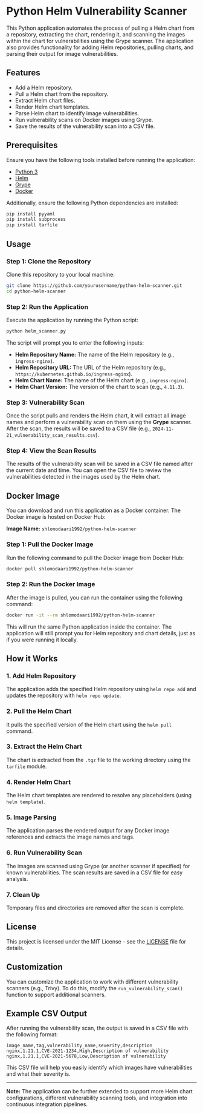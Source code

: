 
# Python Helm Vulnerability Scanner

This Python application automates the process of pulling a Helm chart from a repository, extracting the chart, rendering it, and scanning the images within the chart for vulnerabilities using the Grype scanner. The application also provides functionality for adding Helm repositories, pulling charts, and parsing their output for image vulnerabilities.

## Features

- Add a Helm repository.
- Pull a Helm chart from the repository.
- Extract Helm chart files.
- Render Helm chart templates.
- Parse Helm chart to identify image vulnerabilities.
- Run vulnerability scans on Docker images using Grype.
- Save the results of the vulnerability scan into a CSV file.

## Prerequisites

Ensure you have the following tools installed before running the application:

- [Python 3](https://www.python.org/downloads/)
- [Helm](https://helm.sh/docs/intro/install/)
- [Grype](https://github.com/anchore/grype)
- [Docker](https://www.docker.com/products/docker-desktop)

Additionally, ensure the following Python dependencies are installed:

```bash
pip install pyyaml
pip install subprocess
pip install tarfile
```

## Usage

### Step 1: Clone the Repository

Clone this repository to your local machine:

```bash
git clone https://github.com/yourusername/python-helm-scanner.git
cd python-helm-scanner
```

### Step 2: Run the Application

Execute the application by running the Python script:

```bash
python helm_scanner.py
```

The script will prompt you to enter the following inputs:

- **Helm Repository Name:** The name of the Helm repository (e.g., `ingress-nginx`).
- **Helm Repository URL:** The URL of the Helm repository (e.g., `https://kubernetes.github.io/ingress-nginx`).
- **Helm Chart Name:** The name of the Helm chart (e.g., `ingress-nginx`).
- **Helm Chart Version:** The version of the chart to scan (e.g., `4.11.3`).

### Step 3: Vulnerability Scan

Once the script pulls and renders the Helm chart, it will extract all image names and perform a vulnerability scan on them using the **Grype** scanner. After the scan, the results will be saved to a CSV file (e.g., `2024-11-21_vulnerability_scan_results.csv`).

### Step 4: View the Scan Results

The results of the vulnerability scan will be saved in a CSV file named after the current date and time. You can open the CSV file to review the vulnerabilities detected in the images used by the Helm chart.

## Docker Image

You can download and run this application as a Docker container. The Docker image is hosted on Docker Hub:

**Image Name:** `shlomodaari1992/python-helm-scanner`

### Step 1: Pull the Docker Image

Run the following command to pull the Docker image from Docker Hub:

```bash
docker pull shlomodaari1992/python-helm-scanner
```

### Step 2: Run the Docker Image

After the image is pulled, you can run the container using the following command:

```bash
docker run -it --rm shlomodaari1992/python-helm-scanner
```

This will run the same Python application inside the container. The application will still prompt you for Helm repository and chart details, just as if you were running it locally.

## How it Works

### 1. Add Helm Repository

The application adds the specified Helm repository using `helm repo add` and updates the repository with `helm repo update`.

### 2. Pull the Helm Chart

It pulls the specified version of the Helm chart using the `helm pull` command.

### 3. Extract the Helm Chart

The chart is extracted from the `.tgz` file to the working directory using the `tarfile` module.

### 4. Render Helm Chart

The Helm chart templates are rendered to resolve any placeholders (using `helm template`).

### 5. Image Parsing

The application parses the rendered output for any Docker image references and extracts the image names and tags.

### 6. Run Vulnerability Scan

The images are scanned using Grype (or another scanner if specified) for known vulnerabilities. The scan results are saved in a CSV file for easy analysis.

### 7. Clean Up

Temporary files and directories are removed after the scan is complete.

## License

This project is licensed under the MIT License - see the [LICENSE](LICENSE) file for details.

## Customization

You can customize the application to work with different vulnerability scanners (e.g., Trivy). To do this, modify the `run_vulnerability_scan()` function to support additional scanners.

## Example CSV Output

After running the vulnerability scan, the output is saved in a CSV file with the following format:

```csv
image_name,tag,vulnerability_name,severity,description
nginx,1.21.1,CVE-2021-1234,High,Description of vulnerability
nginx,1.21.1,CVE-2021-5678,Low,Description of vulnerability
```

This CSV file will help you easily identify which images have vulnerabilities and what their severity is.

---

**Note:** The application can be further extended to support more Helm chart configurations, different vulnerability scanning tools, and integration into continuous integration pipelines.
